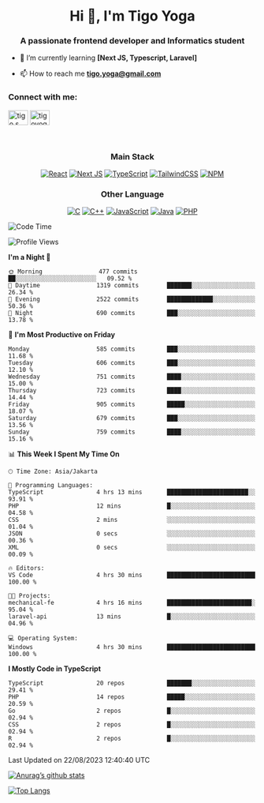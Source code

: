 
<h1 align="center">Hi 👋, I'm Tigo Yoga</h1>
<h3 align="center">A passionate frontend developer and Informatics student</h3>

- 🌱 I’m currently learning **[Next JS, Typescript, Laravel]**

- 📫 How to reach me **tigo.yoga@gmail.com**

<h3 align="left">Connect with me:</h3>
<p align="left">
<a href="https://linkedin.com/in/tigo s yoga" target="blank"><img align="center" src="https://raw.githubusercontent.com/rahuldkjain/github-profile-readme-generator/master/src/images/icons/Social/linked-in-alt.svg" alt="tigo s yoga" height="30" width="40" /></a>
<a href="https://instagram.com/tigoyoga" target="blank"><img align="center" src="https://raw.githubusercontent.com/rahuldkjain/github-profile-readme-generator/master/src/images/icons/Social/instagram.svg" alt="tigoyoga" height="30" width="40" /></a>
</p>

<br/>


<h3 align="center">Main Stack</h3>
<div align="center">
  
  <a href="">![React](https://img.shields.io/badge/react-%2320232a.svg?style=for-the-badge&logo=react&logoColor=%2361DAFB)</a>
  <a href="">![Next JS](https://img.shields.io/badge/Next-black?style=for-the-badge&logo=next.js&logoColor=white)</a>
   <a href="">![TypeScript](https://img.shields.io/badge/typescript-%23007ACC.svg?style=for-the-badge&logo=typescript&logoColor=white)</a>
  <a href="">![TailwindCSS](https://img.shields.io/badge/tailwindcss-%2338B2AC.svg?style=for-the-badge&logo=tailwind-css&logoColor=white)</a>
  <a href="">![NPM](https://img.shields.io/badge/NPM-%23000000.svg?style=for-the-badge&logo=npm&logoColor=white)</a>
</div>
<h3 align="center">Other Language</h3>
<div align="center">
  
  <a href="">![C](https://img.shields.io/badge/c-%2300599C.svg?style=for-the-badge&logo=c&logoColor=white)</a>
  <a href="">![C++](https://img.shields.io/badge/c++-%2300599C.svg?style=for-the-badge&logo=c%2B%2B&logoColor=white)</a>
  <a href="">![JavaScript](https://img.shields.io/badge/javascript-%23323330.svg?style=for-the-badge&logo=javascript&logoColor=%23F7DF1E)</a>
  <a href="">![Java](https://img.shields.io/badge/java-%23ED8B00.svg?style=for-the-badge&logo=java&logoColor=white)</a>
  <a href="">![PHP](https://img.shields.io/badge/php-%23777BB4.svg?style=for-the-badge&logo=php&logoColor=white)</a>
</div>

<!--START_SECTION:waka-->
![Code Time](http://img.shields.io/badge/Code%20Time-480%20hrs%2024%20mins-blue)

![Profile Views](http://img.shields.io/badge/Profile%20Views-4-blue)

**I'm a Night 🦉** 

```text
🌞 Morning                477 commits         ██░░░░░░░░░░░░░░░░░░░░░░░   09.52 % 
🌆 Daytime                1319 commits        ███████░░░░░░░░░░░░░░░░░░   26.34 % 
🌃 Evening                2522 commits        █████████████░░░░░░░░░░░░   50.36 % 
🌙 Night                  690 commits         ███░░░░░░░░░░░░░░░░░░░░░░   13.78 % 
```
📅 **I'm Most Productive on Friday** 

```text
Monday                   585 commits         ███░░░░░░░░░░░░░░░░░░░░░░   11.68 % 
Tuesday                  606 commits         ███░░░░░░░░░░░░░░░░░░░░░░   12.10 % 
Wednesday                751 commits         ████░░░░░░░░░░░░░░░░░░░░░   15.00 % 
Thursday                 723 commits         ████░░░░░░░░░░░░░░░░░░░░░   14.44 % 
Friday                   905 commits         █████░░░░░░░░░░░░░░░░░░░░   18.07 % 
Saturday                 679 commits         ███░░░░░░░░░░░░░░░░░░░░░░   13.56 % 
Sunday                   759 commits         ████░░░░░░░░░░░░░░░░░░░░░   15.16 % 
```


📊 **This Week I Spent My Time On** 

```text
🕑︎ Time Zone: Asia/Jakarta

💬 Programming Languages: 
TypeScript               4 hrs 13 mins       ███████████████████████░░   93.91 % 
PHP                      12 mins             █░░░░░░░░░░░░░░░░░░░░░░░░   04.58 % 
CSS                      2 mins              ░░░░░░░░░░░░░░░░░░░░░░░░░   01.04 % 
JSON                     0 secs              ░░░░░░░░░░░░░░░░░░░░░░░░░   00.36 % 
XML                      0 secs              ░░░░░░░░░░░░░░░░░░░░░░░░░   00.09 % 

🔥 Editors: 
VS Code                  4 hrs 30 mins       █████████████████████████   100.00 % 

🐱‍💻 Projects: 
mechanical-fe            4 hrs 16 mins       ████████████████████████░   95.04 % 
laravel-api              13 mins             █░░░░░░░░░░░░░░░░░░░░░░░░   04.96 % 

💻 Operating System: 
Windows                  4 hrs 30 mins       █████████████████████████   100.00 % 
```

**I Mostly Code in TypeScript** 

```text
TypeScript               20 repos            ███████░░░░░░░░░░░░░░░░░░   29.41 % 
PHP                      14 repos            █████░░░░░░░░░░░░░░░░░░░░   20.59 % 
Go                       2 repos             █░░░░░░░░░░░░░░░░░░░░░░░░   02.94 % 
CSS                      2 repos             █░░░░░░░░░░░░░░░░░░░░░░░░   02.94 % 
R                        2 repos             █░░░░░░░░░░░░░░░░░░░░░░░░   02.94 % 
```




 Last Updated on 22/08/2023 12:40:40 UTC
<!--END_SECTION:waka-->

[![Anurag’s github stats](https://github-readme-stats.vercel.app/api?username=tigoyoga)](https://github.com/tigoyoga)

[![Top Langs](https://github-readme-stats.vercel.app/api/top-langs/?username=tigoyoga&layout=compact)](https://github.com/tigoyoga)
